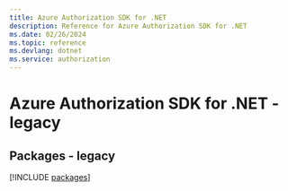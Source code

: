 ```yaml
---
title: Azure Authorization SDK for .NET
description: Reference for Azure Authorization SDK for .NET
ms.date: 02/26/2024
ms.topic: reference
ms.devlang: dotnet
ms.service: authorization
---
```

# Azure Authorization SDK for .NET - legacy
## Packages - legacy
[!INCLUDE [packages](authorization-index.md)]